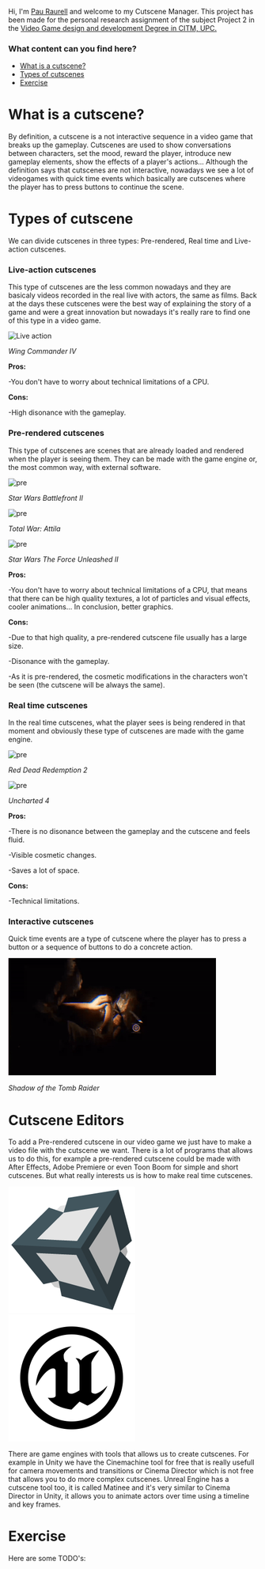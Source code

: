 Hi, I'm [Pau Raurell](https://github.com/pauraurell) and welcome to my Cutscene Manager. This project has been made for the personal research assignment of the subject Project 2 in the [Video Game design and development Degree in CITM, UPC.](https://www.citm.upc.edu/ing/estudis/graus-videojocs/)

### What content can you find here?

* [What is a cutscene?](https://pauraurell.github.io/Cutscene-Manager/#What-is-a-cutscene?)
* [Types of cutscenes](https://pauraurell.github.io/Cutscene-Manager/#Types-of-cutscenes)
* [Exercise](https://pauraurell.github.io/Cutscene-Manager/#Exercise)


# What is a cutscene?

By definition, a cutscene is a not interactive sequence in a video game that breaks up the gameplay. Cutscenes are used to show conversations between characters, set the mood, reward the player, introduce new gameplay elements, show the effects of a player's actions... Although the definition says that cutscenes are not interactive, nowadays we see a lot of videogames with quick time events which basically are cutscenes where the player has to press buttons to continue the scene. 

# Types of cutscene

We can divide cutscenes in three types: Pre-rendered, Real time and Live-action cutscenes.

### Live-action cutscenes

This type of cutscenes are the less common nowadays and they are basicaly videos recorded in the real live with actors, the same as films. Back at the days these cutscenes were the best way of explaining the story of a game and were a great innovation but nowadays it's really rare to find one of this type in a video game.

![Live action](https://github.com/pauraurell/Cutscene-Manager/blob/master/docs/gifs/Live-Action%20Cutscene%20Mark%20Hamill.gif?raw=true)

*Wing Commander IV*

**Pros:** 

-You don't have to worry about technical limitations of a CPU.

**Cons:** 

-High disonance with the gameplay.



### Pre-rendered cutscenes

This type of cutscenes are scenes that are already loaded and rendered when the player is seeing them. They can be made with the game engine or, the most common way, with external software. 

![pre](https://github.com/pauraurell/Cutscene-Manager/blob/master/docs/gifs/Battlefront%202%20pre-rendered%20cutscene.gif?raw=true)

*Star Wars Battlefront II*


![pre](https://github.com/pauraurell/Cutscene-Manager/blob/master/docs/gifs/Attila%20Total%20War%20pre-rendered%20cutscene.gif?raw=true)

*Total War: Attila*


![pre](https://github.com/pauraurell/Cutscene-Manager/blob/master/docs/gifs/The%20Force%20Unleashed%202%20pre-rendered%20cutscene.gif?raw=true)

*Star Wars The Force Unleashed II*


**Pros:** 

-You don't have to worry about technical limitations of a CPU, that means that there can be high quality textures, a lot of particles and visual effects, cooler animations... In conclusion, better graphics.

**Cons:** 

-Due to that high quality, a pre-rendered cutscene file usually has a large size. 

-Disonance with the gameplay.

-As it is pre-rendered, the cosmetic modifications in the characters won't be seen (the cutscene will be always the same).

### Real time cutscenes

In the real time cutscenes, what the player sees is being rendered in that moment and obviously these type of cutscenes are made with the game engine.&nbsp;
 
![pre](https://github.com/pauraurell/Cutscene-Manager/blob/master/docs/gifs/Red%20Dead%20Redemption%202%20real%20time%20cutscene.gif?raw=true)

*Red Dead Redemption 2*


![pre](https://github.com/pauraurell/Cutscene-Manager/blob/master/docs/gifs/Uncharted%204%20real%20time%20cutscene.gif?raw=true)

*Uncharted 4*


**Pros:** 

-There is no disonance between the gameplay and the cutscene and feels fluid.

-Visible cosmetic changes.

-Saves a lot of space. 

**Cons:** 

-Technical limitations. 


### Interactive cutscenes
Quick time events are a type of cutscene where the player has to press a button or a sequence of buttons to do a concrete action.

![interactive](https://github.com/pauraurell/Cutscene-Manager/blob/master/docs/gifs/Shadow%20of%20The%20Tomb%20Raider%20interactive%20cutscene.gif?raw=true)

*Shadow of the Tomb Raider* 


# Cutscene Editors

To add a Pre-rendered cutscene in our video game we just have to make a video file with the cutscene we want. There is a lot of programs that allows us to do this, for example a pre-rendered cutscene could be made with After Effects, Adobe Premiere or even Toon Boom for simple and short cutscenes. But what really interests us is how to make real time cutscenes. 


![unity](https://github.com/pauraurell/Cutscene-Manager/blob/master/docs/unity.png?raw=true)
![unreal](https://github.com/pauraurell/Cutscene-Manager/blob/master/docs/unreal.png?raw=true)

There are game engines with tools that allows us to create cutscenes. For example in Unity we have the Cinemachine tool for free that is really usefull for camera movements and transitions or Cinema Director which is not free that allows you to do more complex cutscenes. 
Unreal Engine has a cutscene tool too, it is called Matinee and it's very similar to Cinema Director in Unity, it allows you to animate actors over time using a timeline and key frames.

# Exercise
Here are some TODO's:

